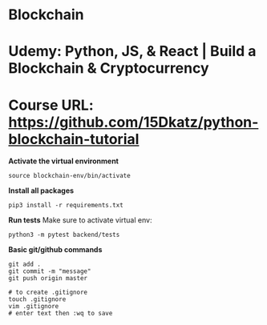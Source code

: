 # Blockchain
# Udemy: Python, JS, & React | Build a Blockchain & Cryptocurrency
# Course URL: https://github.com/15Dkatz/python-blockchain-tutorial

**Activate the virtual environment**

```
source blockchain-env/bin/activate
```

**Install all packages**
```
pip3 install -r requirements.txt
```

**Run tests**
Make sure to activate virtual env:
```
python3 -m pytest backend/tests
```

**Basic git/github commands**
```
git add .
git commit -m "message"
git push origin master

# to create .gitignore
touch .gitignore
vim .gitignore
# enter text then :wq to save
```
